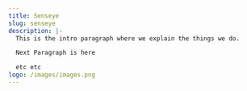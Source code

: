 ```yaml
---
title: Senseye
slug: senseye
description: |-
  This is the intro paragraph where we explain the things we do.

  Next Paragraph is here

  etc etc
logo: /images/images.png
---
```

